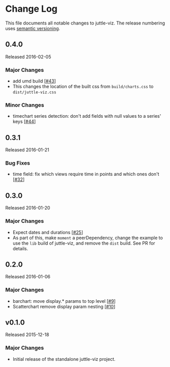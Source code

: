 # Change Log

This file documents all notable changes to juttle-viz. The release numbering uses [semantic versioning](http://semver.org).

## 0.4.0

Released 2016-02-05

### Major Changes

- add umd build [[#43](https://github.com/juttle/juttle-viz/pull/43)]
 - This changes the location of the built css from `build/charts.css` to `dist/juttle-viz.css`

### Minor Changes

- timechart series detection: don't add fields with null values to a series' keys [[#44](https://github.com/juttle/juttle-viz/pull/44)]

## 0.3.1

Released 2016-01-21

### Bug Fixes

- time field: fix which views require time in points and which ones don't [[#32](https://github.com/juttle/juttle-viz/pull/32)]

## 0.3.0

Released 2016-01-20

### Major Changes

- Expect dates and durations [[#25](https://github.com/juttle/juttle-viz/pull/25)]
 - As part of this, make `moment` a peerDependency, change the example to use the `lib` build of juttle-viz, and remove the `dist` build. See PR for details.

## 0.2.0

Released 2016-01-06

### Major Changes

- barchart: move display.* params to top level [[#9](https://github.com/juttle/juttle-viz/pull/9)]
- Scatterchart remove display param nesting [[#10](https://github.com/juttle/juttle-viz/pull/10)]

## v0.1.0

Released 2015-12-18

### Major Changes

- Initial release of the standalone juttle-viz project.
